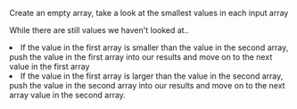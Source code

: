 <p>Create an empty array, take a look at the smallest values in each input array</p>
<p>While there are still values we haven't looked at..</p>
<li>If the value in the first array is smaller than the value in the second array, push the value in the first array into our results and move on to the next value in the first array</li>
<li>If the value in the first array is larger than the value in the second array, push the value in the second array into our results and move on to the next array value in the second array.</li>
